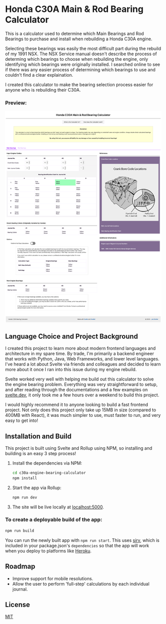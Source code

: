 # Honda C30A Main & Rod Bearing Calculator

This is a calculator used to determine which Main Bearings and Rod Bearings to purchase and install when rebuilding a Honda C30A engine. 

Selecting these bearings was easily the most difficult part during the rebuild of my 1991 NSX. The NSX Service manual doesn't describe the process of determing which bearings to choose when rebuilding the engine, only identifying which bearings were originally installed. I searched online to see if there was any easier process of determining which bearings to use and couldn't find a clear explaination.

I created this calculator to make the bearing selection process easier for anyone who is rebuilding their C30A.

### Preview:
![Main Bearing Calculation Example](public/static/calculator-example.png)


## Language Choice and Project Background

I created this project to learn more about modern frontend languages and architecture in my spare time. By trade, I'm primarily a backend engineer that works with Python, Java, Web Frameworks, and lower level languages. I've heard a lot about Svelte via friends and colleagues and decided to learn more about it once I ran into this issue during my engine rebuild. 

Svelte worked very well with helping me build out this calculator to solve the engine bearing problem. Everything was very straightforward to setup, and after reading through the documentations and a few examples on [svelte.dev](https://svelte.dev), it only took me a few hours over a weekend to build this project. 

I would highly recommend it to anyone looking to build a fast frontend project. Not only does this project only take up 15MB in size (compared to 400MB with React), it was much simpler to use, must faster to run, and very easy to get into!


## Installation and Build

This project is built using Svelte and Rollup using NPM, so installing and building is an easy 3 step process!

1. Install the dependencies via NPM:
    ```bash
    cd c30a-engine-bearing-calculator
    npm install
    ```

2. Start the app via Rollup:
    ```bash
    npm run dev
    ```

3. The site will be live locally at [localhost:5000](http://localhost:5000).


### To create a deployable build of the app:

```bash
npm run build
```

You can run the newly built app with `npm run start`. This uses [sirv](https://github.com/lukeed/sirv), which is included in your package.json's `dependencies` so that the app will work when you deploy to platforms like [Heroku](https://heroku.com).


## Roadmap
- Improve support for mobile resolutions.
- Allow the user to perform 'full-step' calculations by each individual journal.


## License
[MIT](https://choosealicense.com/licenses/mit/)